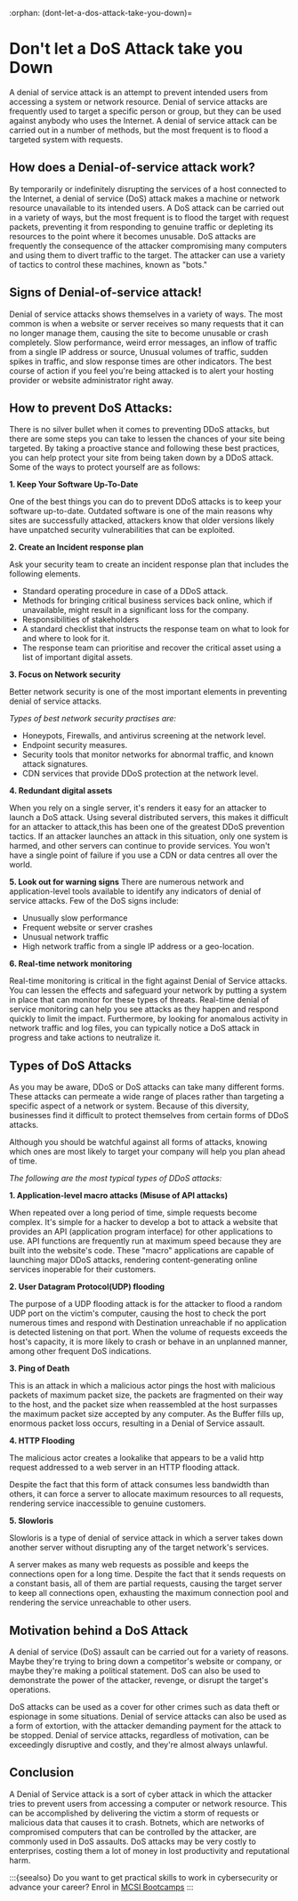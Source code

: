 :orphan:
(dont-let-a-dos-attack-take-you-down)=

# Don't let a DoS Attack take you Down

A denial of service attack is an attempt to prevent intended users from accessing a system or network resource. Denial of service attacks are frequently used to target a specific person or group, but they can be used against anybody who uses the Internet. A denial of service attack can be carried out in a number of methods, but the most frequent is to flood a targeted system with requests.

## How does a Denial-of-service attack work?

By temporarily or indefinitely disrupting the services of a host connected to the Internet, a denial of service (DoS) attack makes a machine or network resource unavailable to its intended users. A DoS attack can be carried out in a variety of ways, but the most frequent is to flood the target with request packets, preventing it from responding to genuine traffic or depleting its resources to the point where it becomes unusable. DoS attacks are frequently the consequence of the attacker compromising many computers and using them to divert traffic to the target. The attacker can use a variety of tactics to control these machines, known as "bots."

## Signs of Denial-of-service attack!

Denial of service attacks shows themselves in a variety of ways. The most common is when a website or server receives so many requests that it can no longer manage them, causing the site to become unusable or crash completely. Slow performance, weird error messages, an inflow of traffic from a single IP address or source, Unusual volumes of traffic, sudden spikes in traffic, and slow response times are other indicators. The best course of action if you feel you're being attacked is to alert your hosting provider or website administrator right away.

## How to prevent DoS Attacks:

There is no silver bullet when it comes to preventing DDoS attacks, but there are some steps you can take to lessen the chances of your site being targeted. By taking a proactive stance and following these best practices, you can help protect your site from being taken down by a DDoS attack. Some of the ways to protect yourself are as follows:

**1. Keep Your Software Up-To-Date**

One of the best things you can do to prevent DDoS attacks is to keep your software up-to-date. Outdated software is one of the main reasons why sites are successfully attacked, attackers know that older versions likely have unpatched security vulnerabilities that can be exploited.

**2. Create an Incident response plan**

Ask your security team to create an incident response plan that includes the following elements.

- Standard operating procedure in case of a DDoS attack.
- Methods for bringing critical business services back online, which if unavailable, might result in a significant loss for the company.
- Responsibilities of stakeholders
- A standard checklist that instructs the response team on what to look for and where to look for it.
- The response team can prioritise and recover the critical asset using a list of important digital assets.

**3. Focus on Network security**

Better network security is one of the most important elements in preventing denial of service attacks.

_Types of best network security practises are:_

- Honeypots, Firewalls, and antivirus screening at the network level.
- Endpoint security measures.
- Security tools that monitor networks for abnormal traffic, and known attack signatures.
- CDN services that provide DDoS protection at the network level.

**4. Redundant digital assets**

When you rely on a single server, it's renders it easy for an attacker to launch a DoS attack. Using several distributed servers, this makes it difficult for an attacker to attack,this has been one of the greatest DDoS prevention tactics. If an attacker launches an attack in this situation, only one system is harmed, and other servers can continue to provide services. You won't have a single point of failure if you use a CDN or data centres all over the world.

**5. Look out for warning signs**
There are numerous network and application-level tools available to identify any indicators of denial of service attacks. Few of the DoS signs include:

- Unusually slow performance
- Frequent website or server crashes
- Unusual network traffic
- High network traffic from a single IP address or a geo-location.

**6. Real-time network monitoring**

Real-time monitoring is critical in the fight against Denial of Service attacks. You can lessen the effects and safeguard your network by putting a system in place that can monitor for these types of threats. Real-time denial of service monitoring can help you see attacks as they happen and respond quickly to limit the impact. Furthermore, by looking for anomalous activity in network traffic and log files, you can typically notice a DoS attack in progress and take actions to neutralize it.

## Types of DoS Attacks

As you may be aware, DDoS or DoS attacks can take many different forms.
These attacks can permeate a wide range of places rather than targeting a specific aspect of a network or system.
Because of this diversity, businesses find it difficult to protect themselves from certain forms of DDoS attacks.

Although you should be watchful against all forms of attacks, knowing which ones are most likely to target your company will help you plan ahead of time.

_The following are the most typical types of DDoS attacks:_

**1. Application-level macro attacks (Misuse of API attacks)**

When repeated over a long period of time, simple requests become complex.
It's simple for a hacker to develop a bot to attack a website that provides an API (application program interface) for other applications to use.
API functions are frequently run at maximum speed because they are built into the website's code. These "macro" applications are capable of launching major DDoS attacks, rendering content-generating online services inoperable for their customers.

**2. User Datagram Protocol(UDP) flooding**

The purpose of a UDP flooding attack is for the attacker to flood a random UDP port on the victim's computer, causing the host to check the port numerous times and respond with Destination unreachable if no application is detected listening on that port. When the volume of requests exceeds the host's capacity, it is more likely to crash or behave in an unplanned manner, among other frequent DoS indications.

**3. Ping of Death**

This is an attack in which a malicious actor pings the host with malicious packets of maximum packet size, the packets are fragmented on their way to the host, and the packet size when reassembled at the host surpasses the maximum packet size accepted by any computer. As the Buffer fills up, enormous packet loss occurs, resulting in a Denial of Service assault.

**4. HTTP Flooding**

The malicious actor creates a lookalike that appears to be a valid http request addressed to a web server in an HTTP flooding attack.

Despite the fact that this form of attack consumes less bandwidth than others, it can force a server to allocate maximum resources to all requests, rendering service inaccessible to genuine customers.

**5. Slowloris**

Slowloris is a type of denial of service attack in which a server takes down another server without disrupting any of the target network's services.

A server makes as many web requests as possible and keeps the connections open for a long time. Despite the fact that it sends requests on a constant basis, all of them are partial requests, causing the target server to keep all connections open, exhausting the maximum connection pool and rendering the service unreachable to other users.

## Motivation behind a DoS Attack

A denial of service (DoS) assault can be carried out for a variety of reasons. Maybe they're trying to bring down a competitor's website or company, or maybe they're making a political statement. DoS can also be used to demonstrate the power of the attacker, revenge, or disrupt the target's operations.

DoS attacks can be used as a cover for other crimes such as data theft or espionage in some situations. Denial of service attacks can also be used as a form of extortion, with the attacker demanding payment for the attack to be stopped. Denial of service attacks, regardless of motivation, can be exceedingly disruptive and costly, and they're almost always unlawful.

## Conclusion

A Denial of Service attack is a sort of cyber attack in which the attacker tries to prevent users from accessing a computer or network resource. This can be accomplished by delivering the victim a storm of requests or malicious data that causes it to crash. Botnets, which are networks of compromised computers that can be controlled by the attacker, are commonly used in DoS assaults. DoS attacks may be very costly to enterprises, costing them a lot of money in lost productivity and reputational harm.

:::{seealso}
Do you want to get practical skills to work in cybersecurity or advance your career? Enrol in [MCSI Bootcamps](https://www.mosse-institute.com/bootcamps.html)
:::
